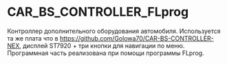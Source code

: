 # CAR_BS_CONTROLLER_FLprog

Контроллер дополнительного оборудования автомобиля. 
Используется та же плата что в  https://github.com/Golowa70/CAR-BS-CONTROLLER-NEX,
дисплей ST7920 + три кнопки для навигации по меню. Программная часть реализована
при помощи программы FLprog.
